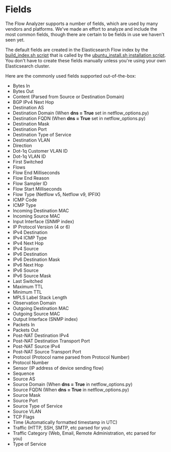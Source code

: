 # **Fields**

The Flow Analyzer supports a number of fields, which are used by many vendors and platforms. We've made an effort to
analyze and include the most common fields, though there are certain to be fields in use we haven't seen yet.

The default fields are created in the Elasticsearch Flow index by the [build_index.sh script](../Install/build_index.sh) that
is called by the [ubuntu_install.sh installation script](../Install/ubuntu_install.sh). You don't have to create these fields
manually unless you're using your own Elasticsearch cluster.

Here are the commonly used fields supported out-of-the-box:

- Bytes In
- Bytes Out
- Content (Parsed from Source or Destination Domain)
- BGP IPv4 Next Hop
- Destination AS
- Destination Domain (When **dns = True** set in netflow_options.py)
- Destination FQDN (When **dns = True** set in netflow_options.py)
- Destination Mask
- Destination Port
- Destination Type of Service
- Destination VLAN
- Direction
- Dot-1q Customer VLAN ID
- Dot-1q VLAN ID
- First Switched
- Flows
- Flow End Milliseconds
- Flow End Reason
- Flow Sampler ID
- Flow Start Milliseconds
- Flow Type (Netflow v5, Netflow v9, IPFIX)
- ICMP Code
- ICMP Type
- Incoming Destination MAC
- Incoming Source MAC
- Input Interface (SNMP index)
- IP Protocol Version (4 or 6)
- IPv4 Destination
- IPv4 ICMP Type
- IPv4 Next Hop
- IPv4 Source
- IPv6 Destination
- IPv6 Destination Mask
- IPv6 Next Hop
- IPv6 Source
- IPv6 Source Mask
- Last Switched
- Maximum TTL
- Minimum TTL
- MPLS Label Stack Length
- Observation Domain
- Outgoing Destination MAC
- Outgoing Source MAC
- Output Interface (SNMP index)
- Packets In
- Packets Out
- Post-NAT Destination IPv4
- Post-NAT Destination Transport Port
- Post-NAT Source IPv4
- Post-NAT Source Transport Port
- Protocol (Protocol name parsed from Protocol Number)
- Protocol Number
- Sensor (IP address of device sending flow)
- Sequence
- Source AS
- Source Domain (When **dns = True** in netflow_options.py)
- Source FQDN (When **dns = True** in netflow_options.py)
- Source Mask
- Source Port
- Source Type of Service
- Source VLAN
- TCP Flags
- Time (Automatically formatted timestamp in UTC)
- Traffic (HTTP, SSH, SMTP, etc parsed for you)
- Traffic Category (Web, Email, Remote Administration, etc parsed for you)
- Type of Service